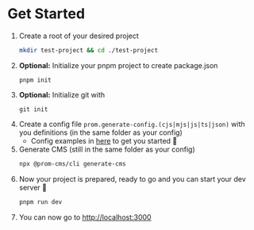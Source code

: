 # Get Started

1. Create a root of your desired project 
    ```bash
    mkdir test-project && cd ./test-project
    ```
2. **Optional:** Initialize your pnpm project to create package.json
    ```base
    pnpm init
    ```
3. **Optional:** Initialize git with 
    ```
    git init
    ```
4. Create a config file `prom.generate-config.(cjs|mjs|js|ts|json)` with you definitions (in the same folder as your config)
    - Config examples in [here](./docs/examples/) to get you started 🎉
5. Generate CMS (still in the same folder as your config)
    ```bash
    npx @prom-cms/cli generate-cms
    ```
6. Now your project is prepared, ready to go and you can start your dev server 🎉
    ```bash
    pnpm run dev
    ```
7. You can now go to [http://localhost:3000](http://localhost:3000)